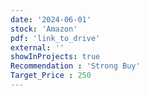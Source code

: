 ```yaml
---
date: '2024-06-01'
stock: 'Amazon'
pdf: 'link_to_drive'
external: ''
showInProjects: true
Recommendation : 'Strong Buy'
Target_Price : 250
---
```

